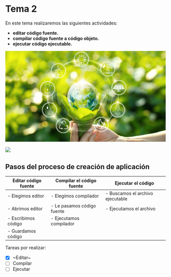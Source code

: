 # Tema 2

En este tema realizaremos las siguientes actividades:

- **editar código fuente.**
- **compilar código fuente a código objeto.**
- **ejecutar código ejecutable.**

![]( banner-sustainable-energy-1150x650.webp )



![]( https://localdab.org/wp-content/uploads/2022/11/Compiler-2.jpg )  

## Pasos del proceso de creación de aplicación

|Editar código fuente    |  Compilar el código fuente |  Ejecutar el código
|------------------------|----------------------------|----------------------
| - Elegimos editor       | - Elegimos compilador      | - Buscamos el archivo ejecutable
| - Abrimos editor        | - Le pasamos código fuente | - Ejecutamos el archivo
| - Escribimos código     | - Ejecutamos compilador    |
| - Guardamos código      |                            |


Tareas por realizar:
- [x] ~Editar~
- [ ] Compilar
- [ ] Ejecutar
